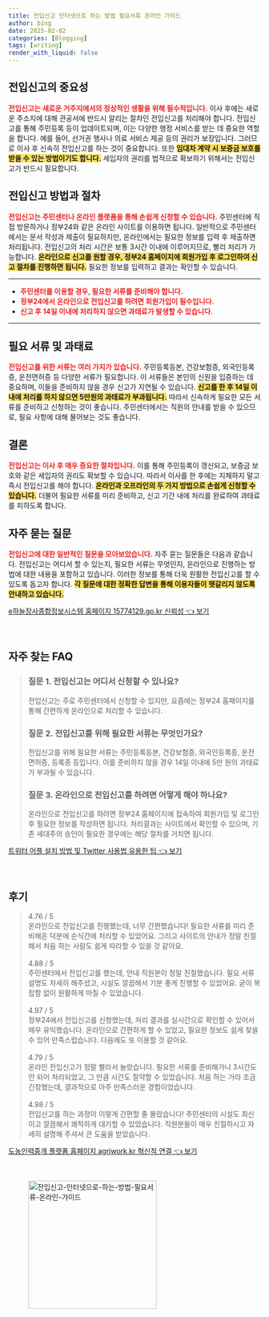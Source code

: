 ```yaml
---
title: 전입신고 인터넷으로 하는 방법 필요서류 온라인 가이드
author: bing
date: 2025-02-02
categories: [Blogging]
tags: [writing]
render_with_liquid: false
---
```



<h2 id='전입신고의 중요성'>전입신고의 중요성</h2>

<p><b><span style="color: #ee2323;">전입신고는 새로운 거주지에서의 정상적인 생활을 위해 필수적입니다.</span></b> 이사 후에는 새로운 주소지에 대해 관공서에 반드시 알리는 절차인 전입신고를 처리해야 합니다. 전입신고를 통해 주민등록 등이 업데이트되며, 이는 다양한 행정 서비스를 받는 데 중요한 역할을 합니다. 예를 들어, 선거권 행사나 의료 서비스 제공 등의 권리가 보장입니다. 그러므로 이사 후 신속히 전입신고를 하는 것이 중요합니다. 또한 <b><span style="background-color: #ffe066;">임대차 계약 시 보증금 보호를 받을 수 있는 방법이기도 합니다.</span></b> 세입자의 권리를 법적으로 확보하기 위해서는 전입신고가 반드시 필요합니다.</p>

<h2 id='전입신고 방법과 절차'>전입신고 방법과 절차</h2>

<p><b><span style="color: #ee2323;">전입신고는 주민센터나 온라인 플랫폼을 통해 손쉽게 신청할 수 있습니다.</span></b> 주민센터에 직접 방문하거나 정부24와 같은 온라인 사이트를 이용하면 됩니다. 일반적으로 주민센터에서는 문서 작성과 제출이 필요하지만, 온라인에서는 필요한 정보를 입력 후 제출하면 처리됩니다. 전입신고의 처리 시간은 보통 3시간 이내에 이루어지므로, 빨리 처리가 가능합니다. <b><span style="background-color: #ffe066;">온라인으로 신고를 원할 경우, 정부24 홈페이지에 회원가입 후 로그인하여 신고 절차를 진행하면 됩니다.</span></b> 필요한 정보를 입력하고 결과는 확인할 수 있습니다.</p>

<hr />

<ul>
    <li><b><span style="color: #ee2323;">주민센터를 이용할 경우, 필요한 서류를 준비해야 합니다.</span></b></li>
    <li><b><span style="color: #ee2323;">정부24에서 온라인으로 전입신고를 하려면 회원가입이 필수입니다.</span></b></li>
    <li><b><span style="color: #ee2323;">신고 후 14일 이내에 처리하지 않으면 과태료가 발생할 수 있습니다.</span></b></li>
</ul>

<hr />

<h2 id='필요 서류 및 과태료'>필요 서류 및 과태료</h2>

<p><b><span style="color: #ee2323;">전입신고를 위한 서류는 여러 가지가 있습니다.</span></b> 주민등록등본, 건강보험증, 외국인등록증, 운전면허증 등 다양한 서류가 필요합니다. 이 서류들은 본인의 신원을 입증하는 데 중요하며, 이들을 준비하지 않을 경우 신고가 지연될 수 있습니다. <b><span style="background-color: #ffe066;">신고를 한 후 14일 이내에 처리를 하지 않으면 5만원의 과태료가 부과됩니다.</span></b> 따라서 신속하게 필요한 모든 서류를 준비하고 신청하는 것이 좋습니다. 주민센터에서는 직원의 안내를 받을 수 있으므로, 필요 사항에 대해 물어보는 것도 좋습니다.</p>

<h2 id='결론'>결론</h2>

<p><b><span style="color: #ee2323;">전입신고는 이사 후 매우 중요한 절차입니다.</span></b> 이를 통해 주민등록이 갱신되고, 보증금 보호와 같은 세입자의 권리도 확보할 수 있습니다. 따라서 이사를 한 후에는 지체하지 말고 즉시 전입신고를 해야 합니다. <b><span style="background-color: #ffe066;">온라인과 오프라인의 두 가지 방법으로 손쉽게 신청할 수 있습니다.</span></b> 더불어 필요한 서류를 미리 준비하고, 신고 기간 내에 처리를 완료하여 과태료를 피하도록 합니다.</p>

<h2 id='자주 묻는 질문'>자주 묻는 질문</h2>

<p><b><span style="color: #ee2323;">전입신고에 대한 일반적인 질문을 모아보았습니다.</span></b> 자주 묻는 질문들은 다음과 같습니다. 전입신고는 어디서 할 수 있는지, 필요한 서류는 무엇인지, 온라인으로 진행하는 방법에 대한 내용을 포함하고 있습니다. 이러한 정보를 통해 더욱 원활한 전입신고를 할 수 있도록 돕고자 합니다. <b><span style="background-color: #ffe066;">각 질문에 대한 정확한 답변을 통해 이용자들이 헷갈리지 않도록 안내하고 있습니다.</span></b></p>


<p><a class="click-button" title="e하늘장사종합정보시스템 홈페이지 15774129.go.kr 신뢰성" href="https://somered.github.io/posts/e%ED%95%98%EB%8A%98%EC%9E%A5%EC%82%AC%EC%A2%85%ED%95%A9%EC%A0%95%EB%B3%B4%EC%8B%9C%EC%8A%A4%ED%85%9C-%ED%99%88%ED%8E%98%EC%9D%B4%EC%A7%80-15774129.go.kr-%EC%8B%A0%EB%A2%B0%EC%84%B1/" rel="dofollow">e하늘장사종합정보시스템 홈페이지 15774129.go.kr 신뢰성 👈 보기</a></p><br>
<h2 id='자주_찾는_FAQ'>자주 찾는 FAQ</h2>
<div itemscope="" itemtype="https://schema.org/FAQPage"> 
<blockquote> 
<div itemscope="" itemprop="mainEntity" itemtype="https://schema.org/Question"> 
<h3 itemprop="name">질문 1. 전입신고는 어디서 신청할 수 있나요?</h3> 
<div itemscope="" itemprop="acceptedAnswer" itemtype="https://schema.org/Answer"> 
<span itemprop="text"> 
<p>전입신고는 주로 주민센터에서 신청할 수 있지만, 요즘에는 정부24 홈페이지를 통해 간편하게 온라인으로 처리할 수 있습니다.</p> 
</span> 
</div> 
</div> 
<div itemscope="" itemprop="mainEntity" itemtype="https://schema.org/Question"> 
<h3 itemprop="name">질문 2. 전입신고를 위해 필요한 서류는 무엇인가요?</h3> 
<div itemscope="" itemprop="acceptedAnswer" itemtype="https://schema.org/Answer"> 
<span itemprop="text"> 
<p>전입신고를 위해 필요한 서류는 주민등록등본, 건강보험증, 외국인등록증, 운전면허증, 등록증 등입니다. 이를 준비하지 않을 경우 14일 이내에 5만 원의 과태료가 부과될 수 있습니다.</p> 
</span> 
</div> 
</div> 
<div itemscope="" itemprop="mainEntity" itemtype="https://schema.org/Question"> 
<h3 itemprop="name">질문 3. 온라인으로 전입신고를 하려면 어떻게 해야 하나요?</h3> 
<div itemscope="" itemprop="acceptedAnswer" itemtype="https://schema.org/Answer"> 
<span itemprop="text"> 
<p>온라인으로 전입신고를 하려면 정부24 홈페이지에 접속하여 회원가입 및 로그인 후 필요한 정보를 작성하면 됩니다. 처리결과는 사이트에서 확인할 수 있으며, 기존 세대주의 승인이 필요한 경우에는 해당 절차를 거치면 됩니다.</p> 
</span> 
</div> 
</div> 
</blockquote> 
</div>
<p><a class="click-button" title="트위터 어플 설치 방법 및 Twitter 사용법 유용한 팁" href="https://somered.github.io/posts/%ED%8A%B8%EC%9C%84%ED%84%B0-%EC%96%B4%ED%94%8C-%EC%84%A4%EC%B9%98-%EB%B0%A9%EB%B2%95-%EB%B0%8F-Twitter-%EC%82%AC%EC%9A%A9%EB%B2%95-%EC%9C%A0%EC%9A%A9%ED%95%9C-%ED%8C%81/" rel="dofollow">트위터 어플 설치 방법 및 Twitter 사용법 유용한 팁 👈 보기</a></p><br>
<h2 id='후기'>후기</h2>
<div itemscope itemtype="https://schema.org/Product">
  <blockquote>
  <div itemprop="review" itemscope itemtype="https://schema.org/Review">
      <div itemprop="reviewRating" itemscope itemtype="https://schema.org/Rating"> <span itemprop="ratingValue">4.76</span> / <span itemprop="bestRating">5</span> </div>
      <span itemprop="reviewBody">온라인으로 전입신고를 진행했는데, 너무 간편했습니다! 필요한 서류를 미리 준비해온 덕분에 순식간에 처리할 수 있었어요. 그리고 사이트의 안내가 정말 친절해서 처음 하는 사람도 쉽게 따라할 수 있을 것 같아요.</span>
  </div>
  <br>
  <div itemprop="review" itemscope itemtype="https://schema.org/Review">
      <div itemprop="reviewRating" itemscope itemtype="https://schema.org/Rating"> <span itemprop="ratingValue">4.88</span> / <span itemprop="bestRating">5</span> </div>
      <span itemprop="reviewBody">주민센터에서 전입신고를 했는데, 안내 직원분이 정말 친절했습니다. 필요 서류 설명도 자세히 해주셨고, 시설도 깔끔해서 기분 좋게 진행할 수 있었어요. 굳이 복잡함 없이 원활하게 마칠 수 있었습니다.</span>
  </div>
  <br>
  <div itemprop="review" itemscope itemtype="https://schema.org/Review">
      <div itemprop="reviewRating" itemscope itemtype="https://schema.org/Rating"> <span itemprop="ratingValue">4.97</span> / <span itemprop="bestRating">5</span> </div>
      <span itemprop="reviewBody">정부24에서 전입신고를 신청했는데, 처리 결과를 실시간으로 확인할 수 있어서 매우 유익했습니다. 온라인으로 간편하게 할 수 있었고, 필요한 정보도 쉽게 찾을 수 있어 만족스럽습니다. 다음에도 또 이용할 것 같아요.</span>
  </div>
  <br>
  <div itemprop="review" itemscope itemtype="https://schema.org/Review">
      <div itemprop="reviewRating" itemscope itemtype="https://schema.org/Rating"> <span itemprop="ratingValue">4.79</span> / <span itemprop="bestRating">5</span> </div>
      <span itemprop="reviewBody">온라인 전입신고가 정말 빨라서 놀랐습니다. 필요한 서류를 준비해가니 3시간도 안 되어 처리되었고, 그 만큼 시간도 절약할 수 있었습니다. 처음 하는 거라 조금 긴장했는데, 결과적으로 아주 만족스러운 경험이었습니다.</span>
  </div>
  <br>
  <div itemprop="review" itemscope itemtype="https://schema.org/Review">
      <div itemprop="reviewRating" itemscope itemtype="https://schema.org/Rating"> <span itemprop="ratingValue">4.98</span> / <span itemprop="bestRating">5</span> </div>
      <span itemprop="reviewBody">전입신고를 하는 과정이 이렇게 간편할 줄 몰랐습니다! 주민센터의 시설도 최신이고 깔끔해서 쾌적하게 대기할 수 있었습니다. 직원분들이 매우 친절하시고 자세히 설명해 주셔서 큰 도움을 받았습니다.</span>
  </div>
  </blockquote>
</div>
<p><a class="click-button" title="도농인력중개 플랫폼 홈페이지 agriwork.kr 혁신적 연결" href="https://somered.github.io/posts/%EB%8F%84%EB%86%8D%EC%9D%B8%EB%A0%A5%EC%A4%91%EA%B0%9C-%ED%94%8C%EB%9E%AB%ED%8F%BC-%ED%99%88%ED%8E%98%EC%9D%B4%EC%A7%80-agriwork.kr-%ED%98%81%EC%8B%A0%EC%A0%81-%EC%97%B0%EA%B2%B0/" rel="dofollow">도농인력중개 플랫폼 홈페이지 agriwork.kr 혁신적 연결 👈 보기</a></p><br>
<figure class="image"><img src="https://somered.github.io/assets/img/thumbnail/전입신고-인터넷으로-하는-방법-필요서류-온라인-가이드.webp" alt="전입신고-인터넷으로-하는-방법-필요서류-온라인-가이드" width="256" height="256"></figure>